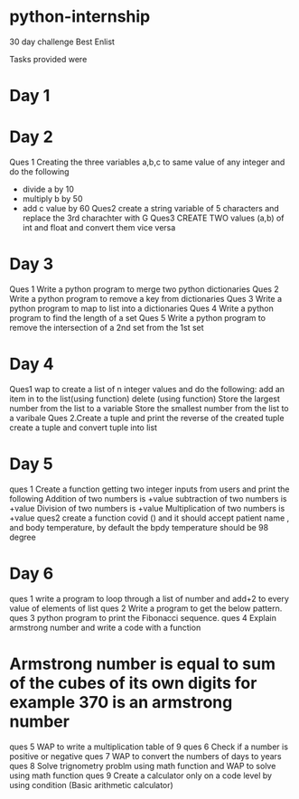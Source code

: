 # python-internship
30 day challenge Best Enlist

Tasks provided were 
# Day 1
# Day 2
Ques 1  Creating the three variables a,b,c to same value of any integer and do the following
   * divide a by 10
  * multiply  b by 50
  * add c value by 60
Ques2 create a string variable of 5 characters and replace the 3rd charachter with G
Ques3 CREATE TWO values (a,b) of int and float and convert them vice versa


# Day 3
Ques 1 Write a python program to merge two python dictionaries
Ques 2 Write a python program to remove a key from dictionaries
Ques 3 Write a python program to map to list into a dictionaries
Ques 4 Write a python program to find the length of a set
Ques 5 Write a python program to remove the intersection of a 2nd set from the 1st set

# Day 4
Ques1 wap to create a list of n integer values and do the following:
 add an item in to the list(using function)
 delete (using function)
 Store the largest number from the list to a variable
 Store the smallest number from the list to a varibale
Ques 2.Create a tuple and print the reverse of the created tuple
  create a tuple and convert tuple into list
# Day 5
ques 1 Create a function getting two integer inputs from users and print the following
        Addition of two numbers is +value
        subtraction of two numbers is +value
        Division of two numbers is +value
        Multiplication of two numbers is +value
 ques2  create a function covid () and it should accept patient name , and body temperature, by default the bpdy temperature should be 98 degree


# Day 6 
ques 1 write a program to loop through a list of number and add+2 to every value of elements of list
ques 2 Write a program to get the below pattern.
ques 3 python program to print the Fibonacci sequence.
ques 4 Explain armstrong number and write a code with a function
 # Armstrong number is equal to sum of the cubes of its own digits for example 370 is an armstrong number
 ques 5 WAP to write a multiplication table of 9
 ques 6 Check if a number is positive or negative
 ques 7 WAP to convert the numbers of days to  years
 ques 8 Solve trignometry problm using math function and WAP to solve using math function
 ques 9 Create a calculator only on a code level by using condition (Basic arithmetic calculator)
 
